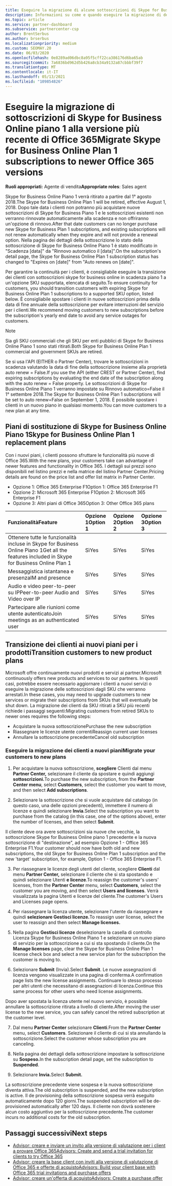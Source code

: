 ```yaml
---
title: Eseguire la migrazione di alcune sottoscrizioni di Skype for Business
description: Informazioni su come e quando eseguire la migrazione di determinati clienti con sottoscrizioni skype for business online in scadenza piano 1 alle nuove versioni di Office 365.
ms.topic: article
ms.service: partner-dashboard
ms.subservice: partnercenter-csp
author: BrentSerbus
ms.author: brserbus
ms.localizationpriority: medium
ms.custom: SEOMAY.20
ms.date: 06/03/2020
ms.openlocfilehash: 0e8289ad06dbc8a95f5cff22ca386176d6ba65ab
ms.sourcegitcommit: 7a6836bd962d5b426a8cb34a9132a87cbbbf39f7
ms.translationtype: MT
ms.contentlocale: it-IT
ms.lasthandoff: 05/13/2021
ms.locfileid: "109854826"
---
```

# <a name="migrate-skype-for-business-online-plan-1-subscriptions-to-newer-office-365-versions"></a><span data-ttu-id="4adf5-103">Eseguire la migrazione di sottoscrizioni di Skype for Business Online piano 1 alla versione più recente di Office 365</span><span class="sxs-lookup"><span data-stu-id="4adf5-103">Migrate Skype for Business Online Plan 1 subscriptions to newer Office 365 versions</span></span>

<span data-ttu-id="4adf5-104">**Ruoli appropriati:** Agente di vendita</span><span class="sxs-lookup"><span data-stu-id="4adf5-104">**Appropriate roles**: Sales agent</span></span>

<span data-ttu-id="4adf5-105">Skype for Business Online Piano 1 verrà ritirato a partire dal 1° agosto 2018.</span><span class="sxs-lookup"><span data-stu-id="4adf5-105">The Skype for Business Online Plan 1 will be retired, effective August 1, 2018.</span></span> <span data-ttu-id="4adf5-106">Dopo tale data i clienti non potranno più acquistare nuove sottoscrizioni di Skype for Business Piano 1 e le sottoscrizioni esistenti non verranno rinnovate automaticamente alla scadenza e non offriranno un'opzione di rinnovo.</span><span class="sxs-lookup"><span data-stu-id="4adf5-106">After that date customers can no longer purchase new Skype for Business Plan 1 subscriptions, and existing subscriptions will not renew automatically when they expire and will not provide a renewal option.</span></span> <span data-ttu-id="4adf5-107">Nella pagina dei dettagli della sottoscrizione lo stato della sottoscrizione di Skype for Business Online Piano 1 è stato modificato in "Scadenza [data]" da "Rinnovo automatico il [data]".</span><span class="sxs-lookup"><span data-stu-id="4adf5-107">On the subscription's detail page, the Skype for Business Online Plan 1 subscription status has changed to "Expires on [date]" from "Auto renews on [date]".</span></span>  

<span data-ttu-id="4adf5-108">Per garantire la continuità per i clienti, è consigliabile eseguire la transizione dei clienti con sottoscrizioni skype for business online in scadenza piano 1 a un'opzione SKU supportata, elencata di seguito.</span><span class="sxs-lookup"><span data-stu-id="4adf5-108">To ensure continuity for customers, you should transition customers with expiring Skype for Business Online Plan 1 subscriptions to a supported SKU option, listed below.</span></span> <span data-ttu-id="4adf5-109">È consigliabile spostare i clienti in nuove sottoscrizioni prima della data di fine annuale della sottoscrizione per evitare interruzioni del servizio per i clienti.</span><span class="sxs-lookup"><span data-stu-id="4adf5-109">We recommend moving customers to new subscriptions before the subscription's yearly end date to avoid any service outages for customers.</span></span> 

>[!NOTE]
><span data-ttu-id="4adf5-110">Sia gli SKU commerciali che gli SKU per enti pubblici di Skype for Business Online Piano 1 sono stati ritirati.</span><span class="sxs-lookup"><span data-stu-id="4adf5-110">Both Skype for Business Online Plan 1 commercial and government SKUs are retired.</span></span>

<span data-ttu-id="4adf5-111">Se si usa l'API (EITHER o Partner Center), trovare le sottoscrizioni in scadenza valutando la data di fine della sottoscrizione insieme alla proprietà auto renew = False.</span><span class="sxs-lookup"><span data-stu-id="4adf5-111">If you use the API (either CREST or Partner Center), find expiring subscriptions by evaluating the end date of the subscription along with the auto renew = False property.</span></span> <span data-ttu-id="4adf5-112">Le sottoscrizioni di Skype for Business Online Piano 1 verranno impostate su Rinnovo automatico=False il 1° settembre 2018.</span><span class="sxs-lookup"><span data-stu-id="4adf5-112">The Skype for Business Online Plan 1 subscriptions will be set to auto renew=False on September 1, 2018.</span></span> <span data-ttu-id="4adf5-113">È possibile spostare i clienti in un nuovo piano in qualsiasi momento.</span><span class="sxs-lookup"><span data-stu-id="4adf5-113">You can move customers to a new plan at any time.</span></span> 

## <a name="skype-for-business-online-plan-1-replacement-plans"></a><span data-ttu-id="4adf5-114">Piani di sostituzione di Skype for Business Online Piano 1</span><span class="sxs-lookup"><span data-stu-id="4adf5-114">Skype for Business Online Plan 1 replacement plans</span></span>

<span data-ttu-id="4adf5-115">Con i nuovi piani, i clienti possono sfruttare le funzionalità più nuove di Office 365.</span><span class="sxs-lookup"><span data-stu-id="4adf5-115">With the new plans, your customers take can advantage of newer features and functionality in Office 365.</span></span> <span data-ttu-id="4adf5-116">I dettagli sui prezzi sono disponibili nel listino prezzi e nella matrice del listino Partner Center.</span><span class="sxs-lookup"><span data-stu-id="4adf5-116">Pricing details are found on the price list and offer list matrix in Partner Center.</span></span> 

- <span data-ttu-id="4adf5-117">Opzione 1: Office 365 Enterprise F1</span><span class="sxs-lookup"><span data-stu-id="4adf5-117">Option 1: Office 365 Enterprise F1</span></span>
- <span data-ttu-id="4adf5-118">Opzione 2: Microsoft 365 Enterprise F1</span><span class="sxs-lookup"><span data-stu-id="4adf5-118">Option 2: Microsoft 365 Enterprise F1</span></span>
- <span data-ttu-id="4adf5-119">Opzione 3: Altri piani di Office 365</span><span class="sxs-lookup"><span data-stu-id="4adf5-119">Option 3: Other Office 365 plans</span></span>

|<span data-ttu-id="4adf5-120">**Funzionalità**</span><span class="sxs-lookup"><span data-stu-id="4adf5-120">**Feature**</span></span>    |<span data-ttu-id="4adf5-121">**Opzione 1**</span><span class="sxs-lookup"><span data-stu-id="4adf5-121">**Option 1**</span></span>   |<span data-ttu-id="4adf5-122">**Opzione 2**</span><span class="sxs-lookup"><span data-stu-id="4adf5-122">**Option 2**</span></span>   |<span data-ttu-id="4adf5-123">**Opzione 3**</span><span class="sxs-lookup"><span data-stu-id="4adf5-123">**Option 3**</span></span>   |
|:-----------------|:-----------------|:-------------|:------------|
|<span data-ttu-id="4adf5-124">Ottenere tutte le funzionalità incluse in Skype for Business Online Piano 1</span><span class="sxs-lookup"><span data-stu-id="4adf5-124">Get all the features included in Skype for Business Online Plan 1</span></span>|<span data-ttu-id="4adf5-125">Sì</span><span class="sxs-lookup"><span data-stu-id="4adf5-125">Yes</span></span>   |<span data-ttu-id="4adf5-126">Sì</span><span class="sxs-lookup"><span data-stu-id="4adf5-126">Yes</span></span>   |<span data-ttu-id="4adf5-127">Sì</span><span class="sxs-lookup"><span data-stu-id="4adf5-127">Yes</span></span>   |
|<span data-ttu-id="4adf5-128">Messaggistica istantanea e presenza</span><span class="sxs-lookup"><span data-stu-id="4adf5-128">IM and presence</span></span> |<span data-ttu-id="4adf5-129">Sì</span><span class="sxs-lookup"><span data-stu-id="4adf5-129">Yes</span></span>   |<span data-ttu-id="4adf5-130">Sì</span><span class="sxs-lookup"><span data-stu-id="4adf5-130">Yes</span></span>   |<span data-ttu-id="4adf5-131">Sì</span><span class="sxs-lookup"><span data-stu-id="4adf5-131">Yes</span></span>   |
|<span data-ttu-id="4adf5-132">Audio e video peer-to-peer su IP</span><span class="sxs-lookup"><span data-stu-id="4adf5-132">Peer-to-peer Audio and Video over IP</span></span>|<span data-ttu-id="4adf5-133">Sì</span><span class="sxs-lookup"><span data-stu-id="4adf5-133">Yes</span></span>   |<span data-ttu-id="4adf5-134">Sì</span><span class="sxs-lookup"><span data-stu-id="4adf5-134">Yes</span></span>   |<span data-ttu-id="4adf5-135">Sì</span><span class="sxs-lookup"><span data-stu-id="4adf5-135">Yes</span></span>   
|<span data-ttu-id="4adf5-136">Partecipare alle riunioni come utente autenticato</span><span class="sxs-lookup"><span data-stu-id="4adf5-136">Join meetings as an authenticated user</span></span>| <span data-ttu-id="4adf5-137">Sì</span><span class="sxs-lookup"><span data-stu-id="4adf5-137">Yes</span></span>   |<span data-ttu-id="4adf5-138">Sì</span><span class="sxs-lookup"><span data-stu-id="4adf5-138">Yes</span></span>   |<span data-ttu-id="4adf5-139">Sì</span><span class="sxs-lookup"><span data-stu-id="4adf5-139">Yes</span></span>   |

## <a name="transition-customers-to-new-product-plans"></a><span data-ttu-id="4adf5-140">Transizione dei clienti ai nuovi piani per i prodotti</span><span class="sxs-lookup"><span data-stu-id="4adf5-140">Transition customers to new product plans</span></span>

<span data-ttu-id="4adf5-141">Microsoft offre continuamente nuovi prodotti e servizi ai partner.</span><span class="sxs-lookup"><span data-stu-id="4adf5-141">Microsoft continuously offers new products and services to our partners.</span></span> <span data-ttu-id="4adf5-142">In questi casi, potrebbe essere necessario aggiornare i clienti a nuovi servizi o eseguire la migrazione delle sottoscrizioni dagli SKU che verranno arrestati.</span><span class="sxs-lookup"><span data-stu-id="4adf5-142">In these cases, you may need to upgrade customers to new services or migrate their subscriptions from SKUs that will eventually be shut down.</span></span> <span data-ttu-id="4adf5-143">La migrazione dei clienti da SKU ritirati a SKU più recenti richiede i passaggi seguenti:</span><span class="sxs-lookup"><span data-stu-id="4adf5-143">Migrating customers from retired SKUs to newer ones requires the following steps:</span></span>

- <span data-ttu-id="4adf5-144">Acquistare la nuova sottoscrizione</span><span class="sxs-lookup"><span data-stu-id="4adf5-144">Purchase the new subscription</span></span>
- <span data-ttu-id="4adf5-145">Riassegnare le licenze utente correnti</span><span class="sxs-lookup"><span data-stu-id="4adf5-145">Reassign current user licenses</span></span>
- <span data-ttu-id="4adf5-146">Annullare la sottoscrizione precedente</span><span class="sxs-lookup"><span data-stu-id="4adf5-146">Cancel old subscription</span></span>

### <a name="migrate-your-customers-to-new-plans"></a><span data-ttu-id="4adf5-147">Eseguire la migrazione dei clienti a nuovi piani</span><span class="sxs-lookup"><span data-stu-id="4adf5-147">Migrate your customers to new plans</span></span>

1. <span data-ttu-id="4adf5-148">Per acquistare la nuova sottoscrizione, **scegliere** Clienti dal menu **Partner Center,** selezionare il cliente da spostare e quindi aggiungi **sottoscrizioni.**</span><span class="sxs-lookup"><span data-stu-id="4adf5-148">To purchase the new subscription, from the **Partner Center menu**, select **Customers**, select the customer you want to move, and then select **Add subscriptions**.</span></span>

2. <span data-ttu-id="4adf5-149">Selezionare la sottoscrizione che si vuole acquistare dal catalogo (in questo caso, una delle opzioni precedenti), immettere il numero di licenze e quindi selezionare **Invia**.</span><span class="sxs-lookup"><span data-stu-id="4adf5-149">Select the subscription you want to purchase from the catalog (in this case, one of the options above), enter the number of licenses, and then select **Submit**.</span></span> 

<span data-ttu-id="4adf5-150">Il cliente deve ora avere sottoscrizioni sia nuove che vecchie, la sottoscrizione Skype for Business Online piano 1 precedente e la nuova sottoscrizione di "destinazione", ad esempio Opzione 1 - Office 365 Enterprise F1.</span><span class="sxs-lookup"><span data-stu-id="4adf5-150">Your customer should now have both old and new subscriptions, the old Skype for Business Online Plan 1  subscription and the new 'target' subscription, for example, Option 1 - Office 365 Enterprise F1.</span></span>

3. <span data-ttu-id="4adf5-151">Per riassegnare le licenze degli utenti del cliente, scegliere **Clienti** dal menu **Partner Center,** selezionare il cliente che si sta spostando e quindi selezionare Utenti **e licenze**.</span><span class="sxs-lookup"><span data-stu-id="4adf5-151">To reassign the customer's users' licenses, from the **Partner Center** menu, select **Customers**, select the customer you are moving, and then select **Users and licenses**.</span></span> <span data-ttu-id="4adf5-152">Verrà visualizzata la pagina Utenti e licenze del cliente.</span><span class="sxs-lookup"><span data-stu-id="4adf5-152">The customer's Users and Licenses page opens.</span></span>

4. <span data-ttu-id="4adf5-153">Per riassegnare la licenza utente, selezionare l'utente da riassegnare e quindi **selezionare Gestisci licenze.**</span><span class="sxs-lookup"><span data-stu-id="4adf5-153">To reassign user license, select the user to reassign and then select **Manage licenses.**</span></span>

5. <span data-ttu-id="4adf5-154">Nella pagina **Gestisci licenze** deselezionare la casella di controllo Licenza Skype for Business Online Piano 1 e selezionare un nuovo piano di servizio per la sottoscrizione a cui si sta spostando il cliente.</span><span class="sxs-lookup"><span data-stu-id="4adf5-154">On the **Manage licenses** page, clear the Skype for Business Online Plan 1 license check box and select a new service plan for the subscription the customer is moving to.</span></span>

6. <span data-ttu-id="4adf5-155">Selezionare **Submit** (Invia).</span><span class="sxs-lookup"><span data-stu-id="4adf5-155">Select **Submit**.</span></span> <span data-ttu-id="4adf5-156">Le nuove assegnazioni di licenza vengono visualizzate in una pagina di conferma.</span><span class="sxs-lookup"><span data-stu-id="4adf5-156">A confirmation page lists the new license assignments.</span></span> <span data-ttu-id="4adf5-157">Continuare lo stesso processo per altri utenti che necessitano di assegnazioni di licenza.</span><span class="sxs-lookup"><span data-stu-id="4adf5-157">Continue this same process for other users who need license assignments.</span></span>

<span data-ttu-id="4adf5-158">Dopo aver spostata la licenza utente nel nuovo servizio, è possibile annullare la sottoscrizione ritirata a livello di cliente.</span><span class="sxs-lookup"><span data-stu-id="4adf5-158">After moving the user license to the new service, you can safely cancel the retired subscription at the customer level.</span></span>

7. <span data-ttu-id="4adf5-159">Dal menu **Partner Center** selezionare **Clienti**.</span><span class="sxs-lookup"><span data-stu-id="4adf5-159">From the **Partner Center** menu, select **Customers**.</span></span> <span data-ttu-id="4adf5-160">Selezionare il cliente di cui si sta annullando la sottoscrizione.</span><span class="sxs-lookup"><span data-stu-id="4adf5-160">Select the customer whose subscription you are canceling.</span></span>

8. <span data-ttu-id="4adf5-161">Nella pagina dei dettagli della sottoscrizione impostare la sottoscrizione su **Sospeso.**</span><span class="sxs-lookup"><span data-stu-id="4adf5-161">In the subscription detail page, set the subscription to **Suspended**.</span></span>

9. <span data-ttu-id="4adf5-162">Selezionare **Invia.**</span><span class="sxs-lookup"><span data-stu-id="4adf5-162">Select **Submit.**</span></span>

<span data-ttu-id="4adf5-163">La sottoscrizione precedente viene sospesa e la nuova sottoscrizione diventa attiva.</span><span class="sxs-lookup"><span data-stu-id="4adf5-163">The old subscription is suspended, and the new subscription is active.</span></span> <span data-ttu-id="4adf5-164">Il de provisioning della sottoscrizione sospesa verrà eseguito automaticamente dopo 120 giorni.</span><span class="sxs-lookup"><span data-stu-id="4adf5-164">The suspended subscription will be de-provisioned automatically after 120 days.</span></span> <span data-ttu-id="4adf5-165">Il cliente non dovrà sostenere alcun costo aggiuntivo per la sottoscrizione precedente.</span><span class="sxs-lookup"><span data-stu-id="4adf5-165">The customer incurs no additional costs for the old subscription.</span></span>

## <a name="next-steps"></a><span data-ttu-id="4adf5-166">Passaggi successivi</span><span class="sxs-lookup"><span data-stu-id="4adf5-166">Next steps</span></span>

- [<span data-ttu-id="4adf5-167">Advisor: creare e inviare un invito alla versione di valutazione per i client a provare Office 365</span><span class="sxs-lookup"><span data-stu-id="4adf5-167">Advisors: Create and send a trial invitation for clients to try Office 365</span></span>](advisors-create-a-trial-invitation.md)
- [<span data-ttu-id="4adf5-168">Advisor: creare la base client con inviti alla versione di valutazione di Office 365 e offerte di acquisto</span><span class="sxs-lookup"><span data-stu-id="4adf5-168">Advisors: Build your client base with Office 365 trial invitations and purchase offers</span></span>](advisors-build-your-business.md)
- [<span data-ttu-id="4adf5-169">Advisor: creare un'offerta di acquisto</span><span class="sxs-lookup"><span data-stu-id="4adf5-169">Advisors: Create a purchase offer</span></span>](advisor-create-a-purchase-offer.md)
